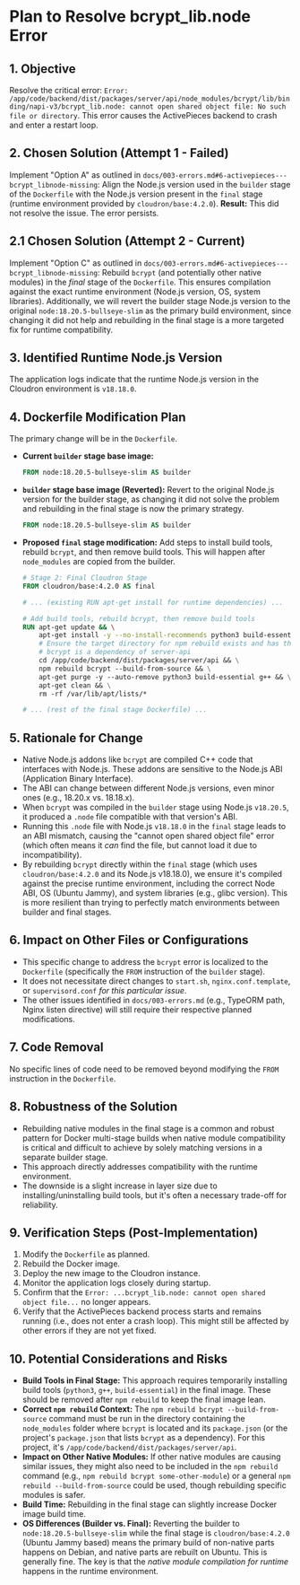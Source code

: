 # Plan to Resolve bcrypt_lib.node Error

## 1. Objective
Resolve the critical error: `Error: /app/code/backend/dist/packages/server/api/node_modules/bcrypt/lib/binding/napi-v3/bcrypt_lib.node: cannot open shared object file: No such file or directory`. This error causes the ActivePieces backend to crash and enter a restart loop.

## 2. Chosen Solution (Attempt 1 - Failed)
Implement "Option A" as outlined in `docs/003-errors.md#6-activepieces---bcrypt_libnode-missing`:
Align the Node.js version used in the `builder` stage of the `Dockerfile` with the Node.js version present in the `final` stage (runtime environment provided by `cloudron/base:4.2.0`).
**Result:** This did not resolve the issue. The error persists.

## 2.1 Chosen Solution (Attempt 2 - Current)
Implement "Option C" as outlined in `docs/003-errors.md#6-activepieces---bcrypt_libnode-missing`:
Rebuild `bcrypt` (and potentially other native modules) in the *final* stage of the `Dockerfile`. This ensures compilation against the exact runtime environment (Node.js version, OS, system libraries).
Additionally, we will revert the builder stage Node.js version to the original `node:18.20.5-bullseye-slim` as the primary build environment, since changing it did not help and rebuilding in the final stage is a more targeted fix for runtime compatibility.

## 3. Identified Runtime Node.js Version
The application logs indicate that the runtime Node.js version in the Cloudron environment is `v18.18.0`.

## 4. Dockerfile Modification Plan

The primary change will be in the `Dockerfile`.

*   **Current `builder` stage base image:**
    ```dockerfile
    FROM node:18.20.5-bullseye-slim AS builder
    ```

*   **`builder` stage base image (Reverted):**
    Revert to the original Node.js version for the builder stage, as changing it did not solve the problem and rebuilding in the final stage is now the primary strategy.
    ```dockerfile
    FROM node:18.20.5-bullseye-slim AS builder
    ```

*   **Proposed `final` stage modification:**
    Add steps to install build tools, rebuild `bcrypt`, and then remove build tools. This will happen after `node_modules` are copied from the builder.
    ```dockerfile
    # Stage 2: Final Cloudron Stage
    FROM cloudron/base:4.2.0 AS final
    
    # ... (existing RUN apt-get install for runtime dependencies) ...

    # Add build tools, rebuild bcrypt, then remove build tools
    RUN apt-get update && \
        apt-get install -y --no-install-recommends python3 build-essential g++ && \
        # Ensure the target directory for npm rebuild exists and has the package.json
        # bcrypt is a dependency of server-api
        cd /app/code/backend/dist/packages/server/api && \
        npm rebuild bcrypt --build-from-source && \
        apt-get purge -y --auto-remove python3 build-essential g++ && \
        apt-get clean && \
        rm -rf /var/lib/apt/lists/*

    # ... (rest of the final stage Dockerfile) ...
    ```

## 5. Rationale for Change
*   Native Node.js addons like `bcrypt` are compiled C++ code that interfaces with Node.js. These addons are sensitive to the Node.js ABI (Application Binary Interface).
*   The ABI can change between different Node.js versions, even minor ones (e.g., 18.20.x vs. 18.18.x).
*   When `bcrypt` was compiled in the `builder` stage using Node.js `v18.20.5`, it produced a `.node` file compatible with that version's ABI.
*   Running this `.node` file with Node.js `v18.18.0` in the `final` stage leads to an ABI mismatch, causing the "cannot open shared object file" error (which often means it *can* find the file, but cannot load it due to incompatibility).
*   By rebuilding `bcrypt` directly within the `final` stage (which uses `cloudron/base:4.2.0` and its Node.js v18.18.0), we ensure it's compiled against the precise runtime environment, including the correct Node ABI, OS (Ubuntu Jammy), and system libraries (e.g., glibc version). This is more resilient than trying to perfectly match environments between builder and final stages.

## 6. Impact on Other Files or Configurations
*   This specific change to address the `bcrypt` error is localized to the `Dockerfile` (specifically the `FROM` instruction of the `builder` stage).
*   It does not necessitate direct changes to `start.sh`, `nginx.conf.template`, or `supervisord.conf` *for this particular issue*.
*   The other issues identified in `docs/003-errors.md` (e.g., TypeORM path, Nginx listen directive) will still require their respective planned modifications.

## 7. Code Removal
No specific lines of code need to be removed beyond modifying the `FROM` instruction in the `Dockerfile`.

## 8. Robustness of the Solution
*   Rebuilding native modules in the final stage is a common and robust pattern for Docker multi-stage builds when native module compatibility is critical and difficult to achieve by solely matching versions in a separate builder stage.
*   This approach directly addresses compatibility with the runtime environment.
*   The downside is a slight increase in layer size due to installing/uninstalling build tools, but it's often a necessary trade-off for reliability.

## 9. Verification Steps (Post-Implementation)
1.  Modify the `Dockerfile` as planned.
2.  Rebuild the Docker image.
3.  Deploy the new image to the Cloudron instance.
4.  Monitor the application logs closely during startup.
5.  Confirm that the `Error: ...bcrypt_lib.node: cannot open shared object file...` no longer appears.
6.  Verify that the ActivePieces backend process starts and remains running (i.e., does not enter a crash loop). This might still be affected by other errors if they are not yet fixed.

## 10. Potential Considerations and Risks
*   **Build Tools in Final Stage:** This approach requires temporarily installing build tools (`python3`, `g++`, `build-essential`) in the final image. These should be removed after `npm rebuild` to keep the final image lean.
*   **Correct `npm rebuild` Context:** The `npm rebuild bcrypt --build-from-source` command must be run in the directory containing the `node_modules` folder where `bcrypt` is located and its `package.json` (or the project's `package.json` that lists `bcrypt` as a dependency). For this project, it's `/app/code/backend/dist/packages/server/api`.
*   **Impact on Other Native Modules:** If other native modules are causing similar issues, they might also need to be included in the `npm rebuild` command (e.g., `npm rebuild bcrypt some-other-module`) or a general `npm rebuild --build-from-source` could be used, though rebuilding specific modules is safer.
*   **Build Time:** Rebuilding in the final stage can slightly increase Docker image build time.
*   **OS Differences (Builder vs. Final):** Reverting the builder to `node:18.20.5-bullseye-slim` while the final stage is `cloudron/base:4.2.0` (Ubuntu Jammy based) means the primary build of non-native parts happens on Debian, and native parts are rebuilt on Ubuntu. This is generally fine. The key is that the *native module compilation for runtime* happens in the runtime environment.
